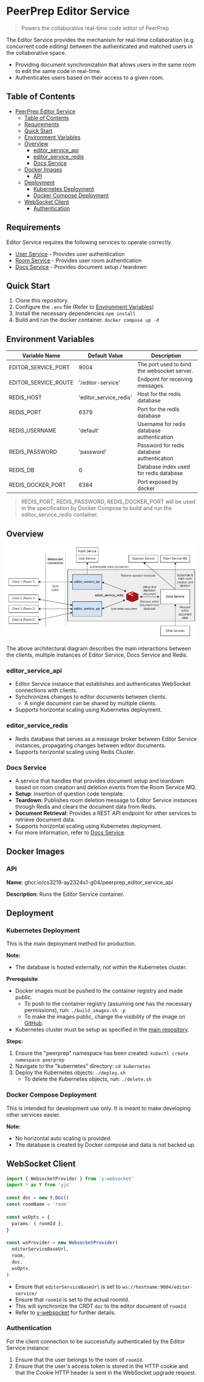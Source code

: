 # PeerPrep Editor Service

> Powers the collaborative real-time code editor of PeerPrep

The Editor Service provides the mechanism for real-time collaboration (e.g. concurrent code editing) between the authenticated and matched users in the collaborative space.

- Providing document synchronization that allows users in the same room to edit the same code in real-time.
- Authenticates users based on their access to a given room.

## Table of Contents

- [PeerPrep Editor Service](#peerprep-editor-service)
  - [Table of Contents](#table-of-contents)
  - [Requirements](#requirements)
  - [Quick Start](#quick-start)
  - [Environment Variables](#environment-variables)
  - [Overview](#overview)
    - [editor\_service\_api](#editor_service_api)
    - [editor\_service\_redis](#editor_service_redis)
    - [Docs Service](#docs-service)
  - [Docker Images](#docker-images)
    - [API](#api)
  - [Deployment](#deployment)
    - [Kubernetes Deployment](#kubernetes-deployment)
    - [Docker Compose Deployment](#docker-compose-deployment)
  - [WebSocket Client](#websocket-client)
    - [Authentication](#authentication)

## Requirements

Editor Service requires the following services to operate correctly.

- [User Service](https://github.com/CS3219-AY2324S1-G04/peerprep_user_service) - Provides user authentication
- [Room Service](https://github.com/CS3219-AY2324S1-G04/peerprep_room_service) - Provides user room authentication
- [Docs Service](https://github.com/CS3219-AY2324S1-G04/peerprep_document_service) - Provides document setup / teardown

## Quick Start

1. Clone this repository.
2. Configure the `.env` file (Refer to [Environment Variables](#environment-variables))
3. Install the necessary dependencies `npm install`
4. Build and run the docker container. `docker compose up -d`

## Environment Variables

| Variable Name | Default Value | Description |
| ------------- | ------------- | ----------- |
| EDITOR_SERVICE_PORT | 9004 | The port used to bind the websocket server. |
| EDITOR_SERVICE_ROUTE | '/editor-service' | Endpoint for receiving messages. |
| REDIS_HOST | 'editor_service_redis' | Host for the redis database |
| REDIS_PORT | 6379 | Port for the redis database |
| REDIS_USERNAME | 'default' | Username for redis database authentication |
| REDIS_PASSWORD | 'password' | Password for redis database authentication |
| REDIS_DB | 0 | Database index used for redis database |
| REDIS_DOCKER_PORT | 6384 | Port exposed by docker |

> REDIS_PORT, REDIS_PASSWORD, REDIS_DOCKER_PORT will be used in the specification by Docker Compose to build and run the editor_service_redis container.

## Overview

![Architecture Diagram](documentation/images/architecture-diagram.jpg)

The above architectural diagram describes the main interactions between the clients, multiple instances of Editor Service, Docs Service and Redis.

### editor_service_api

- Editor Service instance that establishes and authenticates WebSocket connections with clients.
- Synchronizes changes to editor documents between clients.
  - A single document can be shared by multiple clients.
- Supports horizontal scaling using Kubernetes deployment.

### editor_service_redis

- Redis database that serves as a message broker between Editor Service instances, propagating changes between editor documents.
- Supports horizontal scaling using Redis Cluster.

### Docs Service

- A service that handles that provides document setup and teardown based on room creation and deletion events from the Room Service MQ.
- **Setup**: Insertion of question code template.
- **Teardown**: Publishes room deletion message to Editor Service instances through Redis and clears the document data from Redis.
- **Document Retrieval**: Provides a REST API endpoint for other services to retrieve document data.
- Supports horizontal scaling using Kubernetes deployment.
- For more information, refer to [Docs Service](https://github.com/CS3219-AY2324S1-G04/peerprep_document_service).

## Docker Images

### API

**Name**: ghcr.io/cs3219-ay2324s1-g04/peerprep_editor_service_api

**Description**: Runs the Editor Service container.

## Deployment

### Kubernetes Deployment

This is the main deployment method for production.

**Note:**

- The database is hosted externally, not within the Kubernetes cluster.

**Prerequisite**

- Docker images must be pushed to the container registry and made public.
  - To push to the container registry (assuming one has the necessary permissions), run: `./build_images.sh -p`
  - To make the images public, change the visibility of the image on [GitHub](https://github.com/orgs/CS3219-AY2324S1-G04/packages).
- Kubernetes cluster must be setup as specified in the [main repository](https://github.com/CS3219-AY2324S1/ay2324s1-course-assessment-g04#deployment).

**Steps:**

1. Ensure the "peerprep" namespace has been created: `kubectl create namespace peerprep`
2. Navigate to the "kubernetes" directory: `cd kubernetes`
3. Deploy the Kubernetes objects: `./deploy.sh`
    - To delete the Kubernetes objects, run: `./delete.sh`

### Docker Compose Deployment

This is intended for development use only. It is meant to make developing other services easier.

**Note:**

- No horizontal auto scaling is provided.
- The database is created by Docker compose and data is not backed up.

## WebSocket Client

```ts
import { WebsocketProvider } from 'y-websocket'
import * as Y from 'yjs'

const doc = new Y.Doc()
const roomName = 'room'

const wsOpts = {
  params: { roomId },
}

const wsProvider = new WebsocketProvider(
  editorServiceBaseUrl,
  room,
  doc,
  wsOpts,
)
```

- Ensure that `editorServiceBaseUrl` is set to `ws://hostname:9004/editor-service/`
- Ensure that `roomId` is set to the actual roomId.
- This will synchronize the CRDT `doc` to the editor document of `roomId`.
- Refer to [y-websocket](https://github.com/yjs/y-websocket) for further details.

### Authentication

For the client connection to be successfully authenticated by the Editor Service instance:

1. Ensure that the user belongs to the room of `roomId`.
2. Ensure that the user's access token is stored in the HTTP cookie and that the Cookie HTTP header is sent in the WebSocket upgrade request.
